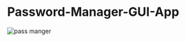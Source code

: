 # Password-Manager-GUI-App

![pass manger](https://user-images.githubusercontent.com/80691480/121817380-d5885680-cc89-11eb-8fbf-fbb2f5d6fdf3.png)

